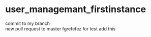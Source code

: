 # user_managemant_firstinstance
commit to my branch  
new pull request to master
fgrefefez
for test add this 
